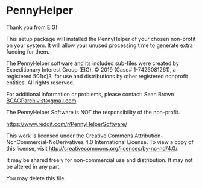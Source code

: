 # PennyHelper
Thank you from EIG!

This setup package will installed the PennyHelper of your chosen non-profit on your system.  It will allow your unused processing time to generate extra funding for them.

The PennyHelper software and its included sub-files were created by Expeditionary Interest Group (EIG), © 2019 (Case# 1-7426081261), a registered 501(c)3, for use and distributions by other registered nonprofit entities.  All rights reserved.  

For additional information or problems, please contact: Sean Brown BCAGParchivist@gmail.com

The PennyHelper Software is NOT the responsibility of the non-profit.

https://www.reddit.com/r/PennyHelperSoftware/

This work is licensed under the Creative Commons Attribution-NonCommercial-NoDerivatives 4.0 International License. To view a copy of this license, visit http://creativecommons.org/licenses/by-nc-nd/4.0/.

It may be shared freely for non-commercial use and distribution.  It may not be altered in any part.

You may delete this file.
